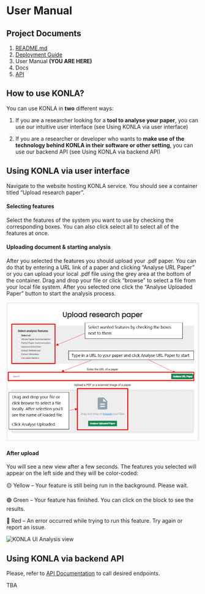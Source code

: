 # User Manual

## Project Documents
1. [README.md](../readme.md)
2. [Deployment Guide](DeploymentGuide.md)
3. User Manual **(YOU ARE HERE)**
4. Docs
5. [API](Endpoint.md)

## How to use KONLA?
You can use KONLA in **two** different ways:

1. If you are a researcher looking for a **tool to analyse your paper**, you can use our intuitive user interface (see Using KONLA via user interface)

2. If you are a researcher or developer who wants to **make use of the technology behind KONLA in their software or other setting**, you can use our backend API (see Using KONLA via backend API)

## Using KONLA via user interface

Navigate to the website hosting KONLA service. You should see a container titled “Upload research paper”.

#### Selecting features
Select the features of the system you want to use by checking the corresponding boxes. You can also click select all to select all of the features at once.
#### Uploading document & starting analysis
After you selected the features you should upload your .pdf paper. You can do that by entering a URL link of a paper and clicking “Analyse URL Paper” or you can upload your local .pdf file using the grey area at the bottom of the container. Drag and drop your file or click “browse” to select a file from your local file system.  After you selected one click the “Analyse Uploaded Paper” button to start the analysis process.

![KONLA UI upload view](images/ui_upload.png)

#### After upload
You will see a new view after a few seconds. The features you selected will appear on the left side and they will be color-coded:

🟡 Yellow – Your feature is still being run in the background. Please wait.

🟢 Green – Your feature has finished. You can click on the block to see the results.

🔴 Red – An error occurred while trying to run this feature. Try again or report an issue.


![KONLA UI Analysis view](images/ui_demo.gif)


## Using KONLA via backend API
Please, refer to [API Documentation](Endpoint.md) to call desired endpoints.

TBA